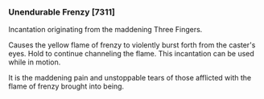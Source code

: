 ### Unendurable Frenzy [7311]

Incantation originating from the maddening Three Fingers.

Causes the yellow flame of frenzy to violently burst forth from the caster's eyes. Hold to continue channeling the flame. This incantation can be used while in motion.

It is the maddening pain and unstoppable tears of those afflicted with the flame of frenzy brought into being.